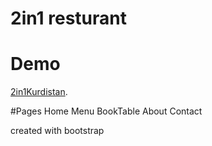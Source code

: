 # 2in1 resturant

# Demo
[2in1Kurdistan](https://2in1kurdistan.netlify.app/).

#Pages
Home
Menu
BookTable
About
Contact

created with bootstrap
